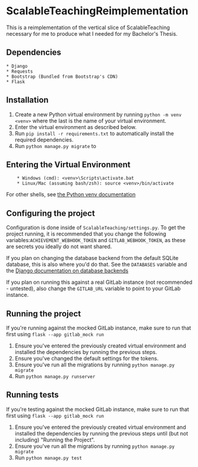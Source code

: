 # ScalableTeachingReimplementation

This is a reimplementation of the vertical slice of ScalableTeaching necessary for me to produce what I needed for my Bachelor's Thesis.

## Dependencies
	* Django
	* Requests
	* Bootstrap (Bundled from Bootstrap's CDN)
	* Flask

## Installation

1. Create a new Python virtual environment by running `python -m venv <venv>` where the last <venv> is the name of your virtual environment.
2. Enter the virtual environment as described below.
3. Run `pip install -r requirements.txt` to automatically install the required dependencies.
4. Run `python manage.py migrate` to 

## Entering the Virtual Environment

        * Windows (cmd): <venv>\Scripts\activate.bat
        * Linux/Mac (assuming bash/zsh): source <venv>/bin/activate
For other shells, see [the Python venv documentation](https://docs.python.org/3/library/venv.html)


## Configuring the project
Configuration is done inside of `ScalableTeaching/settings.py`.
To get the project running, it is recommended that you change the following variables:`ACHIEVEMENT_WEBHOOK_TOKEN` and `GITLAB_WEBHOOK_TOKEN`, as these are secrets you ideally do not want shared.

If you plan on changing the database backend from the default SQLite database, this is also where you'd do that. See the `DATABASES` variable and the [Django documentation on database backends](https://docs.djangoproject.com/en/5.2/ref/settings/#databases)

If you plan on running this against a real GitLab instance (not recommended - untested), also change the `GITLAB_URL` variable to point to your GitLab instance.


## Running the project

If you're running against the mocked GitLab instance, make sure to run that first using `flask --app gitlab_mock run`

1.  Ensure you've entered the previously created virtual environment and installed the dependencies by running the previous steps.
2.  Ensure you've changed the default settings for the tokens. 
3.  Ensure you've run all the migrations by running `python manage.py migrate`
3.  Run `python manage.py runserver`


## Running tests

If you're testing against the mocked GitLab instance, make sure to run that first using `flask --app gitlab_mock run`

1.  Ensure you've entered the previously created virtual environment and installed the dependencies by running the previous steps until (but not including) "Running the Project".
2.  Ensure you've run all the migrations by running `python manage.py migrate`
3.  Run `python manage.py test`



